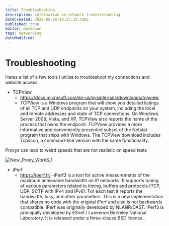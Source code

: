 ```yaml
---
title: Troubleshooting
description: information on network troubleshooting
dateCreated: 2022-05-26T18:27:33.428Z
published: true
editor: markdown
tags: networking
dateModified: 
---
```

# Troubleshooting

Heres a list of a few tools I utilize to troubleshoot my connections and website access.

- TCPView
	- https://docs.microsoft.com/en-us/sysinternals/downloads/tcpview
	- TCPView is a Windows program that will show you detailed listings of all TCP and UDP endpoints on your system, including the local and remote addresses and state of TCP connections. On Windows Server 2008, Vista, and XP, TCPView also reports the name of the process that owns the endpoint. TCPView provides a more informative and conveniently presented subset of the Netstat program that ships with Windows. The TCPView download includes Tcpvcon, a command-line version with the same functionality.

Proxys can lead to weird speeds that are not realistic on speed tests

![New_Proxy_WorkS_1](https://user-images.githubusercontent.com/12887622/134817695-e848b4aa-b192-407d-9ce9-ee7314e67a92.png)

- iPerf
	- https://iperf.fr/
	-iPerf3 is a tool for active measurements of the maximum achievable bandwidth on IP networks. It supports tuning of various parameters related to timing, buffers and protocols (TCP, UDP, SCTP with IPv4 and IPv6). For each test it reports the bandwidth, loss, and other parameters. This is a new implementation that shares no code with the original iPerf and also is not backwards compatible. iPerf was originally developed by NLANR/DAST. iPerf3 is principally developed by ESnet / Lawrence Berkeley National Laboratory. It is released under a three-clause BSD license..

